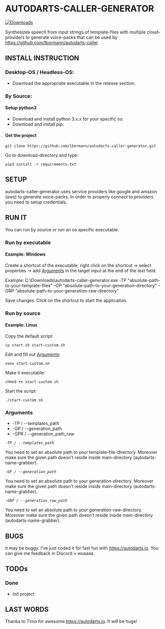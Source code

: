 # AUTODARTS-CALLER-GENERATOR
[![Downloads](https://img.shields.io/github/downloads/lbormann/autodarts-caller-generator/total.svg)](https://github.com/lbormann/autodarts-caller-generator/releases/latest)


Synthesizes speech from input strings of template-files with multiple cloud-providers to generate voice-packs that can be used by https://github.com/lbormann/autodarts-caller


## INSTALL INSTRUCTION


### Desktop-OS / Headless-OS:

- Download the appropriate executable in the release section.


### By Source:

#### Setup python3

- Download and install python 3.x.x for your specific os.
- Download and install pip.


#### Get the project

    git clone https://github.com/lbormann/autodarts-caller-generator.git

Go to download-directory and type:

    pip3 install -r requirements.txt





## SETUP

autodarts-caller-generator uses service providers like google and amazon (aws) to generate voice-packs. In order to properly connect to providers you need to setup credentials.



## RUN IT

You can run by source or run an os specific executable.


### Run by executable

#### Example: Windows 

Create a shortcut of the executable; right click on the shortcut -> select properties -> add [Arguments](#Arguments) in the target input at the end of the text field.

Example: C:\Downloads\autodarts-caller-generator.exe -TP "absolute-path-to-your-template-files" -GP "absolute-path-to-your-generation-directory" -GRP "absolute-path-to-your-generation-raw-directory"

Save changes.
Click on the shortcut to start the application.


### Run by source

#### Example: Linux

Copy the default script:

    cp start.sh start-custom.sh

Edit and fill out [Arguments](#Arguments):

    nano start-custom.sh

Make it executable:

    chmod +x start-custom.sh

Start the script:

    ./start-custom.sh



### Arguments

- -TP / --templates_path
- -GP / --generation_path
- -GPR / --generation_path_raw


*`-TP / --templates_path`*

You need to set an absolute path to your template-file-directory. Moreover make sure the given path doesn't reside inside main-directory (autodarts-name-grabber).

*`-GP / --generation_path`*

You need to set an absolute path to your generation-directory. Moreover make sure the given path doesn't reside inside main-directory (autodarts-name-grabber).

*`-GRP / --generation_raw_path`*

You need to set an absolute path to your generation-raw-directory. Moreover make sure the given path doesn't reside inside main-directory (autodarts-name-grabber).




## BUGS

It may be buggy. I've just coded it for fast fun with https://autodarts.io. You can give me feedback in Discord > wusaaa


## TODOs

### Done

- Init project



## LAST WORDS

Thanks to Timo for awesome https://autodarts.io. It will be huge!


